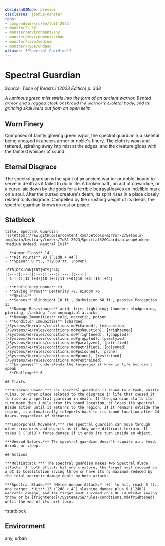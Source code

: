 ```yaml
---
obsidianUIMode: preview
cssclasses: json5e-monster
tags:
- compendium/src/5e/tob1-2023
- monster/cr/6
- monster/environment/any
- monster/environment/urban
- monster/size/medium
- monster/type/undead
aliases: ["Spectral Guardian"]
---
```

# Spectral Guardian
*Source: Tome of Beasts 1 (2023 Edition) p. 338*  

*A luminous green mist swirls into the form of an ancient warrior. Dented armor and a ragged cloak enshroud the warrior's skeletal body, and its grinning skull leers out from an open helm.*

## Worn Finery

Composed of faintly glowing green vapor, the spectral guardian is a skeletal being encased in ancient armor or noble's finery. The cloth is worn and tattered, spiraling away into mist at the edges, and the creature glides with the faintest whisper of sound.

## Eternal Disgrace

The spectral guardian is the spirit of an ancient warrior or noble, bound to serve in death as it failed to do in life. A broken oath, an act of cowardice, or a curse laid down by the gods for a terrible betrayal leaves an indelible mark on a soul. After the cursed creature's death, its spirit rises in a place closely related to its disgrace. Compelled by the crushing weight of its deeds, the spectral guardian knows no rest or peace.

## Statblock

```ad-statblock
title: Spectral Guardian
![](https://raw.githubusercontent.com/5etools-mirror-2/5etools-img/main/bestiary/tokens/ToB1-2023/Spectral%20Guardian.webp#token)
*Medium undead, Neutral Evil*

- **Armor Class** 14
- **Hit Points** 93 (`11d8 + 44`)
- **Speed** 0 ft., fly 60 ft. (hover)

|STR|DEX|CON|INT|WIS|CHA|
|:---:|:---:|:---:|:---:|:---:|:---:|
| 6 (-2)|18 (+4)|18 (+4)|11 (+0)|16 (+3)|18 (+4)|

- **Proficiency Bonus** +3
- **Saving Throws** Dexterity +7, Wisdom +6
- **Skills** ⏤
- **Senses** blindsight 10 ft., darkvision 60 ft., passive Perception 13
- **Damage Resistances** acid; fire; lightning; thunder; bludgeoning, piercing, slashing from nonmagical attacks
- **Damage Immunities** cold, necrotic, poison
- **Condition Immunities** [charmed](/Systems/5e/rules/conditions.md#charmed), [exhaustion](/Systems/5e/rules/conditions.md#exhaustion), [frightened](/Systems/5e/rules/conditions.md#frightened), [grappled](/Systems/5e/rules/conditions.md#grappled), [paralyzed](/Systems/5e/rules/conditions.md#paralyzed), [petrified](/Systems/5e/rules/conditions.md#petrified), [poisoned](/Systems/5e/rules/conditions.md#poisoned), [prone](/Systems/5e/rules/conditions.md#prone), [restrained](/Systems/5e/rules/conditions.md#restrained)
- **Languages** understands the languages it knew in life but can't speak
- **Challenge** 6

## Traits

***Disgrace Bound.*** The spectral guardian is bound to a tomb, castle ruins, or other place related to the disgrace in life that caused it to rise as a spectral guardian in death. If the guardian starts its turn more than 1 mile from its bound location, it loses its Spectral Blade action until it returns to the region. If it remains outside the region, it automatically teleports back to its bound location after 24 hours, regardless of distance.

***Incorporeal Movement.*** The spectral guardian can move through other creatures and objects as if they were difficult terrain. It takes 5 (`1d10`) force damage if it ends its turn inside an object.

***Undead Nature.*** The spectral guardian doesn't require air, food, drink, or sleep.

## Actions

***Multiattack.*** The spectral guardian makes two Spectral Blade attacks. If both attacks hit one creature, the target must succeed on a DC 15 Constitution saving throw or have its hp maximum reduced by the total necrotic damage dealt by both attacks.

***Spectral Blade.*** *Melee Weapon Attack:* `+7` to hit, reach 5 ft., one target. *Hit:* 13 (`2d8 + 4`) slashing damage plus 9 (`2d8`) necrotic damage, and the target must succeed on a DC 14 Wisdom saving throw or be [frightened](/Systems/5e/rules/conditions.md#frightened) until the end of its next turn.
```
^statblock

## Environment

any, urban